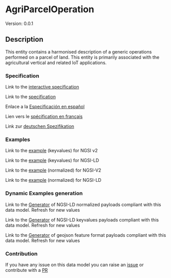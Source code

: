 # AgriParcelOperation
Version: 0.0.1

## Description 

This entity contains a harmonised description of a generic operations performed on a parcel of land. This entity is primarily associated with the agricultural vertical and related IoT applications.
### Specification

Link to the [interactive specification](https://swagger.lab.fiware.org/?url=https://raw.githubusercontent.com/smart-data-models/dataModel.Agrifood/master/AgriParcelOperation/swagger.yaml)

Link to the [specification](https://github.com/smart-data-models/dataModel.Agrifood/blob/master/AgriParcelOperation/doc/spec.md)

Enlace a la [Especificación en español](https://github.com/smart-data-models/dataModel.Agrifood/blob/master/AgriParcelOperation/doc/spec_ES.md)

Lien vers le [spécification en français](https://github.com/smart-data-models/dataModel.Agrifood/blob/master/AgriParcelOperation/doc/spec_FR.md)

Link zur [deutschen Spezifikation](https://github.com/smart-data-models/dataModel.Agrifood/blob/master/AgriParcelOperation/doc/spec_DE.md)
### Examples

Link to the [example](https://github.com/smart-data-models/dataModel.Agrifood/blob/master/AgriParcelOperation/examples/example.json) (keyvalues) for NGSI v2

Link to the [example](https://github.com/smart-data-models/dataModel.Agrifood/blob/master/AgriParcelOperation/examples/example.jsonld) (keyvalues) for NGSI-LD

Link to the [example](https://github.com/smart-data-models/dataModel.Agrifood/blob/master/AgriParcelOperation/examples/example-normalized.json) (normalized) for NGSI-V2

Link to the [example](https://github.com/smart-data-models/dataModel.Agrifood/blob/master/AgriParcelOperation/examples/example-normalized.jsonld) (normalized) for NGSI-LD
### Dynamic Examples generation

Link to the [Generator](https://smartdatamodels.org/extra/ngsi-ld_generator.php?schemaUrl=https://raw.githubusercontent.com/smart-data-models/dataModel.Agrifood/master/AgriParcelOperation/schema.json&email=info@smartdatamodels.org) of NGSI-LD normalized payloads compliant with this data model. Refresh for new values

Link to the [Generator](https://smartdatamodels.org/extra/ngsi-ld_generator_keyvalues.php?schemaUrl=https://raw.githubusercontent.com/smart-data-models/dataModel.Agrifood/master/AgriParcelOperation/schema.json&email=info@smartdatamodels.org) of NGSI-LD keyvalues payloads compliant with this data model. Refresh for new values

Link to the [Generator](https://smartdatamodels.org/extra/geojson_features_generator_v1.0.php?schemaUrl=https://raw.githubusercontent.com/smart-data-models/dataModel.Agrifood/master/AgriParcelOperation/schema.json&email=info@smartdatamodels.org) of geojson feature format payloads compliant with this data model. Refresh for new values
### Contribution

 If you have any issue on this data model you can raise an [issue](https://github.com/smart-data-models/dataModel.Agrifood/issues)  or contribute with a [PR](https://github.com/smart-data-models/dataModel.Agrifood/pulls)